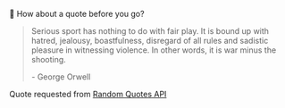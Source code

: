 📣 How about a quote before you go?

> Serious sport has nothing to do with fair play. It is bound up with hatred, jealousy, boastfulness, disregard of all rules and sadistic pleasure in witnessing violence. In other words, it is war minus the shooting.
>
> <p>- George Orwell</p>

Quote requested from [Random Quotes API](https://github.com/lukePeavey/quotable)
